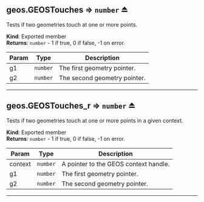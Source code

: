 <a name="exp_module_geos--geos.GEOSTouches"></a>

## geos.GEOSTouches ⇒ <code>number</code> ⏏
Tests if two geometries touch at one or more points.

**Kind**: Exported member  
**Returns**: <code>number</code> - 1 if true, 0 if false, -1 on error.  

| Param | Type | Description |
| --- | --- | --- |
| g1 | <code>number</code> | The first geometry pointer. |
| g2 | <code>number</code> | The second geometry pointer. |


---
<a name="exp_module_geos--geos.GEOSTouches_r"></a>

## geos.GEOSTouches\_r ⇒ <code>number</code> ⏏
Tests if two geometries touch at one or more points in a given context.

**Kind**: Exported member  
**Returns**: <code>number</code> - 1 if true, 0 if false, -1 on error.  

| Param | Type | Description |
| --- | --- | --- |
| context | <code>number</code> | A pointer to the GEOS context handle. |
| g1 | <code>number</code> | The first geometry pointer. |
| g2 | <code>number</code> | The second geometry pointer. |


---
